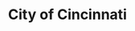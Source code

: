---
title: City of Cincinnati
state: Ohio
description: The data is supplied by the City of Cincinnati.
logo: https://upload.wikimedia.org/wikipedia/commons/thumb/c/ce/Seal_of_the_City_of_Cincinnati_%28Ohio%29.png/200px-Seal_of_the_City_of_Cincinnati_%28Ohio%29.png
---